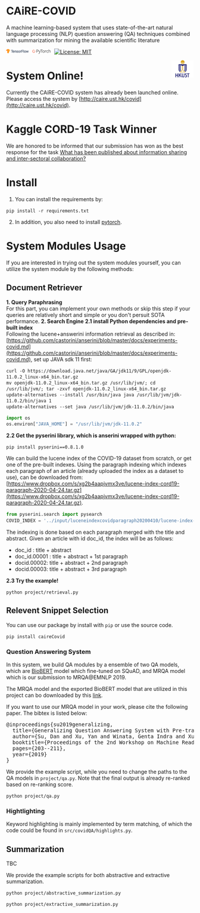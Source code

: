 # CAiRE-COVID
A machine learning-based system that uses state-of-the-art natural language processing (NLP) question answering (QA) techniques combined with summarization for mining the available scientific literature

<img src="img/tensorflow.png" width="12%"> <img src="img/pytorch-logo-dark.png" width="12%"> [![License: MIT](https://img.shields.io/badge/License-MIT-yellow.svg)](https://opensource.org/licenses/MIT) 


<img align="right" src="img/HKUST.jpg" width="12%">

# System Online!
Currently the CAiRE-COVID system has already been launched online. Please access the system by [http://caire.ust.hk/covid](http://caire.ust.hk/covid).
# Kaggle CORD-19 Task Winner
We are honored to be informed that our submission has won as the best response for the task [What has been published about information sharing and inter-sectoral collaboration?](https://www.kaggle.com/sudansudan/caire-cord-task10)

# Install
1. You can install the requirements by:
```
pip install -r requirements.txt
```
2. In addition, you also need to install [pytorch](https://pytorch.org/).

# System Modules Usage
If you are interested in trying out the system modules yourself, you can utilize the system module by the following methods:
## Document Retriever
**1. Query Paraphrasing**  
For this part, you can implement your own methods or skip this step if your queries are relatively short and simple or you don't persuit SOTA performance. 
**2. Search Engine** 
**2.1 install Python dependencies and pre-built index**  
Following the lucene+answerini information retrieval as described in: [https://github.com/castorini/anserini/blob/master/docs/experiments-covid.md](https://github.com/castorini/anserini/blob/master/docs/experiments-covid.md), set up JAVA sdk 11 first:
```
curl -O https://download.java.net/java/GA/jdk11/9/GPL/openjdk-11.0.2_linux-x64_bin.tar.gz
mv openjdk-11.0.2_linux-x64_bin.tar.gz /usr/lib/jvm/; cd /usr/lib/jvm/; tar -zxvf openjdk-11.0.2_linux-x64_bin.tar.gz
update-alternatives --install /usr/bin/java java /usr/lib/jvm/jdk-11.0.2/bin/java 1
update-alternatives --set java /usr/lib/jvm/jdk-11.0.2/bin/java
```
```python
import os
os.environ["JAVA_HOME"] = "/usr/lib/jvm/jdk-11.0.2"
```

**2.2 Get the pyserini library, which is anserini wrapped with python:**
```
pip install pyserini==0.8.1.0
```
We can build the lucene index of the COVID-19 dataset from scratch, or get one of the pre-built indexes. Using the paragraph indexing which indexes each paragraph of an article (already uploaded the index as a dataset to use), can be downloaded from: [https://www.dropbox.com/s/xg2b4aapjvmx3ve/lucene-index-cord19-paragraph-2020-04-24.tar.gz](https://www.dropbox.com/s/xg2b4aapjvmx3ve/lucene-index-cord19-paragraph-2020-04-24.tar.gz).
```python
from pyserini.search import pysearch
COVID_INDEX = '../input/luceneindexcovidparagraph20200410/lucene-index-covid-paragraph-2020-04-24'
```
The indexing is done based on each paragraph merged with the title and abstract. Given an article with id doc_id, the index will be as follows:
+ doc_id : title + abstract
+ doc_id.00001 : title + abstract + 1st paragraph
+ docid.00002: title + abstract + 2nd paragraph
+ docid.00003: title + abstract + 3rd paragraph

**2.3 Try the example!**  
```
python project/retrieval.py
```

## Relevent Snippet Selection
You can use our package by install with ```pip``` or use the source code.
```
pip install caireCovid
```
### Question Answering System
In this system, we build QA modules by a ensemble of two QA models, which are [BioBERT](https://github.com/dmis-lab/bioasq-biobert) model which fine-tuned on SQuAD, and MRQA model which is our submission to MRQA@EMNLP 2019. 

The MRQA model and the exported BioBERT model that are utilized in this project can bo downloaded by this [link](https://drive.google.com/drive/folders/1yjzYN_KCz8uLobqaUddftBGPAZ6uSDDj?usp=sharing).

If you want to use our MRQA model in your work, please cite the following paper. The bibtex is listed below:
<pre>
@inproceedings{su2019generalizing,
  title={Generalizing Question Answering System with Pre-trained Language Model Fine-tuning},
  author={Su, Dan and Xu, Yan and Winata, Genta Indra and Xu, Peng and Kim, Hyeondey and Liu, Zihan and Fung, Pascale},
  booktitle={Proceedings of the 2nd Workshop on Machine Reading for Question Answering},
  pages={203--211},
  year={2019}
}
</pre>

We provide the example script, while you need to change the paths to the QA models in ```project/qa.py```. Note that the final output is already re-ranked based on re-ranking score.
```
python project/qa.py
```

### Hightlighting
Keyword highlighting is mainly implemented by term matching, of which the code could be found in ```src/covidQA/highlights.py```.

## Summarization
TBC

We provide the example scripts for both abstractive and extractive summarization.
```
python project/abstractive_summarization.py
```
```
python project/extractive_summarization.py
```
